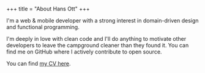 +++
title = "About Hans Ott"
+++

I'm a web & mobile developer with a strong interest in domain-driven design and functional programming.

I'm deeply in love with clean code and I'll do anything to motivate other developers to leave the campground cleaner than they found it. You can find me on GitHub where I actively contribute to open source.

You can find [my CV here](https://stackoverflow.com/cv/hansott).
